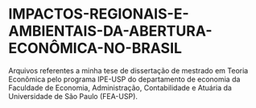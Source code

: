 # IMPACTOS-REGIONAIS-E-AMBIENTAIS-DA-ABERTURA-ECONÔMICA-NO-BRASIL
Arquivos referentes a minha tese de dissertação de mestrado em Teoria Econômica pelo programa IPE-USP do departamento de economia da Faculdade de Economia, Administração, Contabilidade e Atuária da Universidade de São Paulo (FEA-USP).
